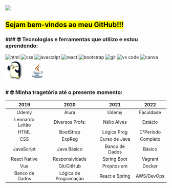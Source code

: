 <div style="display: inline_block">
<img src="https://media4.giphy.com/media/MYI6NK4JOGpOzOriEg/giphy.gif" width="900px" />


## <mark>Sejam bem-vindos ao meu GitHub!!!</mark>

### ### 🤓 Tecnologias e ferramentas que utilizo e estou aprendendo:
<div style="display: inline_block"> 
<!--   <img src="https://img.icons8.com/dusk/64/undefined/html-5.png"/>
  <img src="https://img.icons8.com/dusk/64/undefined/css3.png"/>
  <img src="https://img.icons8.com/dusk/64/undefined/javascript-logo.png"/>
  <img src="https://img.icons8.com/dusk/64/undefined/react.png"/> -->
  
  <img alt="html" width="65" src="https://media4.giphy.com/media/XAxylRMCdpbEWUAvr8/giphy.gif?cid=ecf05e471s3tok2zr2vvvpqv07qhbiihutv824szdy56dx4v&rid=giphy.gif&ct=s"/>
  <img alt="css" tittle="css" width="65" src="https://media2.giphy.com/media/fsEaZldNC8A1PJ3mwp/giphy.gif?cid=790b7611d255f4e4463830af34cedd553551bff901d1b6df&rid=giphy.gif&ct=s"/>
  <img alt="javascript" width="60" src="https://media0.giphy.com/media/ln7z2eWriiQAllfVcn/giphy.gif?cid=ecf05e470mrhq9y4g5vvtqbxdvflrmxnjguihuxrvttgs47s&rid=giphy.gif&ct=s"/>
  <img alt="react" width="60" src="https://media2.giphy.com/media/eNAsjO55tPbgaor7ma/giphy.gif?cid=ecf05e47ryp7nbxlj7zgcl6styotk9kkk13nvu7ggm1n3unq&rid=giphy.gif&ct=s"/>
  <img alt="bootstrap" width="65" src="https://media4.giphy.com/media/Sr8xDpMwVKOHUWDVRD/giphy.gif?cid=790b76115547fd6f1b0c29af82b0f947a6a8f5b04d63e31c&rid=giphy.gif&ct=s"/>
  <img alt="git" width="95" src="https://media1.giphy.com/media/kH1DBkPNyZPOk0BxrM/giphy.gif?cid=ecf05e47ko949hs5gkz9ylnsdr676wm6pf16fpnha58t4e0w&rid=giphy.gif&ct=s"/>
  <img alt="vs code" width="50" src="https://media0.giphy.com/media/IdyAQJVN2kVPNUrojM/giphy.gif?cid=ecf05e47fbpp4sngy0gdd5b85ynxcgs7fpw2yf4ynrnjyx3q&rid=giphy.gif&ct=s"/>
  <img alt="canva" width="65" src="https://media3.giphy.com/media/jIOZXbIEiND1rwhO6m/giphy.gif"/>  
</div>   
  
<div>
<img src="https://github.com/marcuspassos013/marcuspassos013/blob/main/penguin.gif" />
<img alt="css" tittle="Java" width="65" src="https://raw.githubusercontent.com/Deathopex/Deathopex/main/java.gif"/>
</div>  


### # 🤓 Minha tragetória até o presente momento:

| 2019           | 2020                 | 2021         | 2022     |
|:----:          |:----:                |:----:        |:----:    |
|Udemy           |  Alura               | Udemy        | Faculdade|
|Leonardo Leitão |Diversos Profs:       |Nélio Alves   |Estácio   |
|HTML            | BootStrap            |Lógica Prog   |1°Período |
|CSS             | ExpReg               |Curso de Java |Completo  |
|JavaScript      | Java Básico          |Banco de Dados|Básico    | 
|React Native    |Responsividade        |Spring Boot   | Vagrant  |
|Vue             |Git/GitHub            |Projetos em   | Docker   |
|Banco de Dados  |Lógica de Programação |React e Spring|AWS/DevOps|
